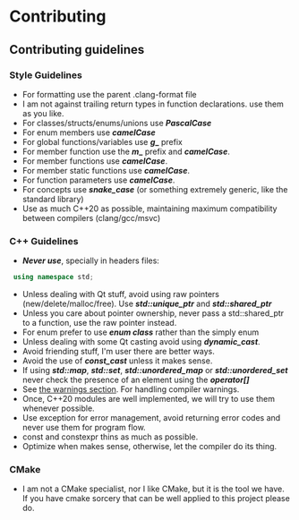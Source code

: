 Contributing
===============

## Contributing guidelines

### Style Guidelines

- For formatting use the parent .clang-format file
- I am not against trailing return types in function declarations. use them as you like.
- For classes/structs/enums/unions use **_PascalCase_**
- For enum members use **_camelCase_**
- For global functions/variables use **_g__** prefix
- For member function use the **_m__** prefix and **_camelCase_**.
- For member functions use **_camelCase_**.
- For member static functions use **_camelCase_**.
- For function parameters use **_camelCase_**.
- For concepts use **_snake_case_** (or something extremely generic, like the standard library)
- Use as much C++20 as possible, maintaining maximum compatibility between compilers (clang/gcc/msvc)

### C++ Guidelines

- ***Never use***, specially in headers files:

```c++
 using namespace std;
```

- Unless dealing with Qt stuff, avoid using raw pointers (new/delete/malloc/free). Use **_std::unique_ptr_** and
  **_std::shared_ptr_**
- Unless you care about pointer ownership, never pass a std::shared_ptr to a function, use the raw pointer instead.
- For enum prefer to use **_enum class_** rather than the simply enum
- Unless dealing with some Qt casting avoid using **_dynamic_cast_**.
- Avoid friending stuff, I'm user there are better ways.
- Avoid the use of **_const_cast_** unless it makes sense.
- If using **_std::map_**, **_std::set_**, **_std::unordered_map_** or **_std::unordered_set_** never check the presence
  of an element using the **_operator[]_**
- See [the warnings section](warnings.md). For handling compiler warnings.
- Once, C++20 modules are well implemented, we will try to use them whenever possible.
- Use exception for error management, avoid returning error codes and never use them for program flow.
- const and constexpr thins as much as possible.
- Optimize when makes sense, otherwise, let the compiler do its thing.

### CMake

- I am not a CMake specialist, nor I like CMake, but it is the tool we have. If you have cmake sorcery that can be well
  applied to this project please do.
